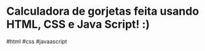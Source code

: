<h1>Calculadora de gorjetas feita usando HTML, CSS e Java Script! :) </h1>
<p>
#html #css #javaascript
</p>
